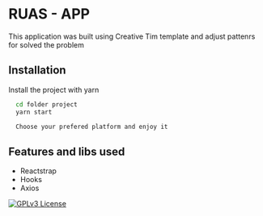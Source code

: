 
# RUAS - APP 

This application was built using Creative Tim template and adjust pattenrs for solved the problem 

## Installation

Install the project with yarn

```bash
  cd folder project
  yarn start

  Choose your prefered platform and enjoy it
```
    
## Features and libs used

- Reactstrap 
- Hooks
- Axios


[![GPLv3 License](https://img.shields.io/badge/License-GPL%20v3-yellow.svg)](https://opensource.org/licenses/)